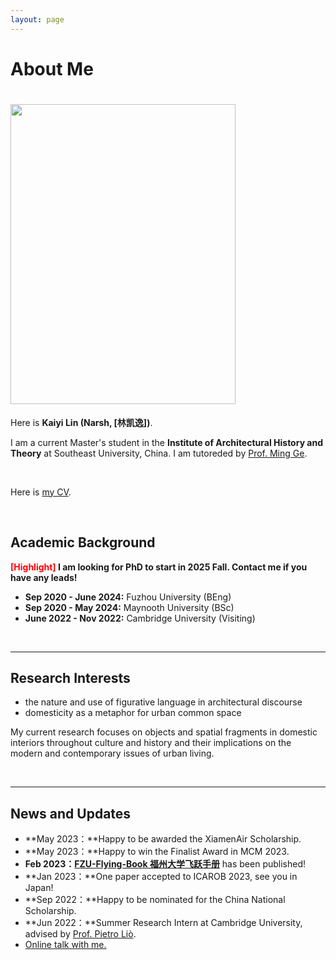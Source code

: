 ```yaml
---
layout: page
---
```


# About Me

# <img src="https://caihanlin.com/caihanlin.jpg" class="floatpic" width="360" height="480">

Here is **Kaiyi Lin (Narsh, [林凯逸])**.

I am a current Master's student in the **Institute of Architectural History and Theory** at Southeast University, China. I am tutoreded by [Prof. Ming Ge](http://www.gemingstudio.com/). 

<br>

Here is [my CV](https://caihanlin.com/file/CV-HanlinCAI.pdf).

<br>

## Academic Background

**<font color='red'>[Highlight]</font> I am looking for PhD to start in 2025 Fall. Contact me if you have any leads!**

- **Sep 2020 - June 2024:** Fuzhou University (BEng)
- **Sep 2020 - May 2024:** Maynooth University (BSc)
- **June 2022 - Nov 2022:** Cambridge University (Visiting)

<br>

---

## Research Interests

- the nature and use of figurative language in architectural discourse
- domesticity as a metaphor for urban common space

My current research focuses on objects and spatial fragments in domestic interiors throughout culture and history and their implications on the modern and contemporary issues of urban living.

<br>

---

## News and Updates

- **May 2023：**Happy to be awarded the XiamenAir Scholarship.
- **May 2023：**Happy to win the Finalist Award in MCM 2023.
- **Feb 2023：**[**FZU-Flying-Book 福州大学飞跃手册**](https://fzu-fly.online/) has been published!
- **Jan 2023：**One paper accepted to ICAROB 2023, see you in Japan!
- **Sep 2022：**Happy to be nominated for the China National Scholarship.
- **Jun 2022：**Summer Research Intern at Cambridge University, advised by [Prof. Pietro Liò](https://www.cl.cam.ac.uk/~pl219/ ).
- [Online talk with me.](https://calendly.com/lancecai/meet-with-lance)
